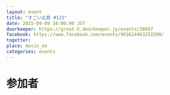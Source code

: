 ```yaml
---
layout: event
title: "すごい広島 #121"
date: 2015-09-09 18:00:00 JST
doorkeeper: https://great-h.doorkeeper.jp/events/30997
facebook: https://www.facebook.com/events/901614463251500/
togetter:
place: movin_on
categories: events
---
```


# 参加者
